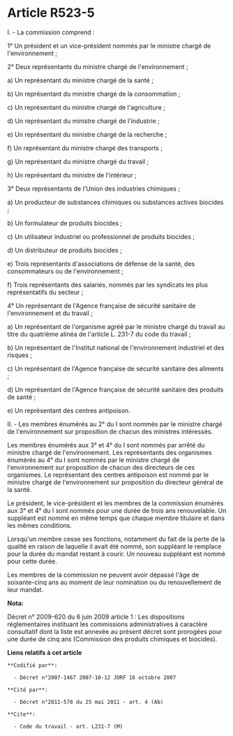 # Article R523-5

I. - La commission comprend :

1° Un président et un vice-président nommés par le ministre chargé de l'environnement ;

2° Deux représentants du ministre chargé de l'environnement ;

a) Un représentant du ministre chargé de la santé ;

b) Un représentant du ministre chargé de la consommation ;

c) Un représentant du ministre chargé de l'agriculture ;

d) Un représentant du ministre chargé de l'industrie ;

e) Un représentant du ministre chargé de la recherche ;

f) Un représentant du ministre chargé des transports ;

g) Un représentant du ministre chargé du travail ;

h) Un représentant du ministre de l'intérieur ;

3° Deux représentants de l'Union des industries chimiques ;

a) Un producteur de substances chimiques ou substances actives biocides ;

b) Un formulateur de produits biocides ;

c) Un utilisateur industriel ou professionnel de produits biocides ;

d) Un distributeur de produits biocides ;

e) Trois représentants d'associations de défense de la santé, des consommateurs ou de l'environnement ;

f) Trois représentants des salariés, nommés par les syndicats les plus représentatifs du secteur ;

4° Un représentant de l'Agence française de sécurité sanitaire de l'environnement et du travail ;

a) Un représentant de l'organisme agréé par le ministre chargé du travail au titre du quatrième alinéa de l'article L. 231-7
du code du travail ;

b) Un représentant de l'Institut national de l'environnement industriel et des risques ;

c) Un représentant de l'Agence française de sécurité sanitaire des aliments ;

d) Un représentant de l'Agence française de sécurité sanitaire des produits de santé ;

e) Un représentant des centres antipoison.

II. - Les membres énumérés au 2° du I sont nommés par le ministre chargé de l'environnement sur proposition de chacun des
ministres intéressés.

Les membres énumérés aux 3° et 4° du I sont nommés par arrêté du ministre chargé de l'environnement. Les représentants des
organismes énumérés au 4° du I sont nommés par le ministre chargé de l'environnement sur proposition de chacun des directeurs
de ces organismes. Le représentant des centres antipoison est nommé par le ministre chargé de l'environnement sur proposition
du directeur général de la santé.

Le président, le vice-président et les membres de la commission énumérés aux 3° et 4° du I sont nommés pour une durée de
trois ans renouvelable. Un suppléant est nommé en même temps que chaque membre titulaire et dans les mêmes conditions.

Lorsqu'un membre cesse ses fonctions, notamment du fait de la perte de la qualité en raison de laquelle il avait été nommé,
son suppléant le remplace pour la durée du mandat restant à courir. Un nouveau suppléant est nommé pour cette durée.

Les membres de la commission ne peuvent avoir dépassé l'âge de soixante-cinq ans au moment de leur nomination ou du
renouvellement de leur mandat.

**Nota:**

Décret n° 2009-620 du 6 juin 2009 article 1 : Les dispositions réglementaires instituant les commissions administratives à
caractère consultatif dont la liste est annexée au présent décret sont prorogées pour une durée de cinq ans (Commission des
produits chimiques et biocides).

**Liens relatifs à cet article**

	**Codifié par**:

	  - Décret n°2007-1467 2007-10-12 JORF 16 octobre 2007

	**Cité par**:

	  - Décret n°2011-578 du 25 mai 2011 - art. 4 (Ab)

	**Cite**:

	  - Code du travail - art. L231-7 (M)
